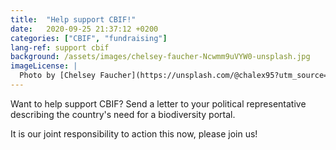 ```yaml
---
title:  "Help support CBIF!"
date:   2020-09-25 21:37:12 +0200
categories: ["CBIF", "fundraising"]
lang-ref: support cbif
background: /assets/images/chelsey-faucher-Ncwmm9uVYW0-unsplash.jpg
imageLicense: |
  Photo by [Chelsey Faucher](https://unsplash.com/@chalex95?utm_source=unsplash&amp;utm_medium=referral&amp;utm_content=creditCopyText) on [Unsplash](https://unsplash.com/?utm_source=unsplash&utm_medium=referral&utm_content=creditCopyText)
---
```

Want to help support CBIF? Send a letter to your political representative describing the country's need for a biodiversity portal.

It is our joint responsibility to action this now, please join us!